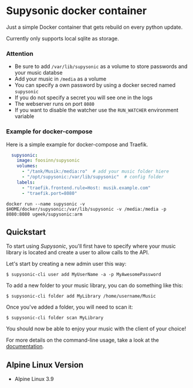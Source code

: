 # Supysonic docker container

Just a simple Docker container that gets rebuild on every python update.

Currently only supports local sqlite as storage.

### Attention

* Be sure to add `/var/lib/supysonic` as a volume to store passwords and your music databse
* Add your music in `/media` as a volume
* You can specify a own password by using a docker secred named `supysonic`
* If you do not specify a secret you will see one in the logs
* The webserver runs on port `8080`
* If you want to disable the watcher use the `RUN_WATCHER` environment variable

### Example for docker-compose

Here is a simple example for docker-compose and Traefik.

```yaml
  supysonic:
    image: foosinn/supysonic
    volumes:
      - "/tank/Musik:/media:ro"  # add your music folder hiere
      - "/opt/supysonic:/var/lib/supysonic"  # config folder
    labels:
      - "traefik.frontend.rule=Host: musik.example.com"
      - "traefik.port=8080"
```


```
docker run --name supysonic -v $HOME/docker/supysonic:/var/lib/supysonic -v /media:/media -p 8080:8080 ugeek/supysonic:arm
```

## Quickstart

To start using _Supysonic_, you'll first have to specify where your music
library is located and create a user to allow calls to the API.

Let's start by creating a new admin user this way:

    $ supysonic-cli user add MyUserName -a -p MyAwesomePassword

To add a new folder to your music library, you can do something like this:

    $ supysonic-cli folder add MyLibrary /home/username/Music

Once you've added a folder, you will need to scan it:

    $ supysonic-cli folder scan MyLibrary

You should now be able to enjoy your music with the client of your choice!

For more details on the command-line usage, take a look at the
[documentation][docs-cli].

[docs-cli]: docs/cli.md

## Alpine Linux Version
- Alpine Linux 3.9 
